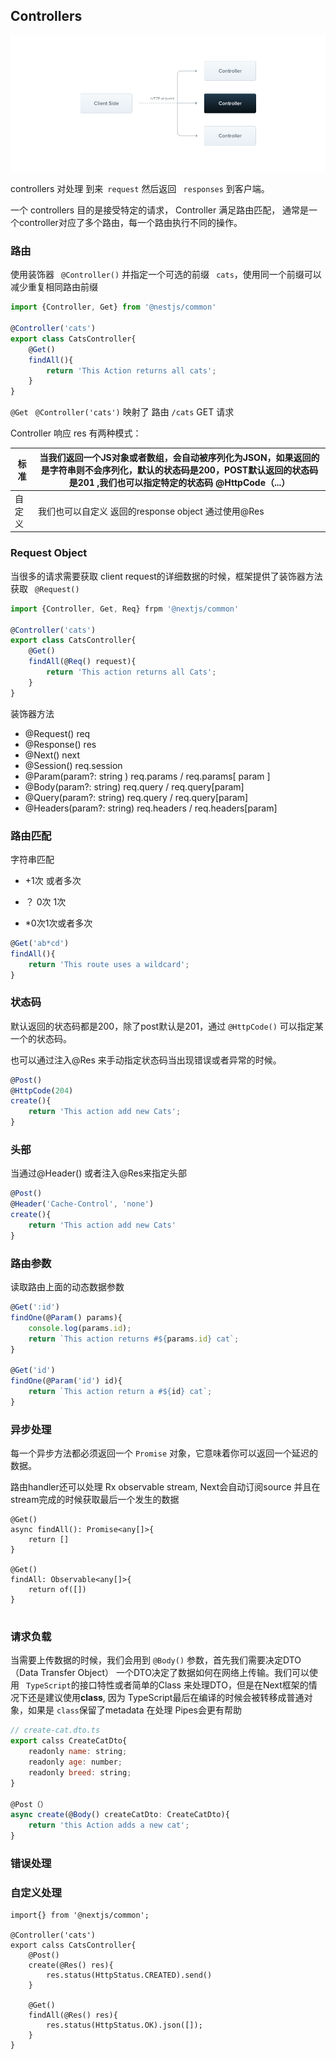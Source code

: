 ## Controllers

![constroll](./img/controllers.png)

controllers 对处理  到来` request` 然后返回 ` responses` 到客户端。

一个 controllers 目的是接受特定的请求， Controller 满足路由匹配， 通常是一个controller对应了多个路由，每一个路由执行不同的操作。

### 路由

使用装饰器 ` @Controller()` 并指定一个可选的前缀 ` cats`，使用同一个前缀可以减少重复相同路由前缀

~~~~~~js
import {Controller, Get} from '@nestjs/common'

@Controller('cats')
export class CatsController{
    @Get()
    findAll(){
        return 'This Action returns all cats';
    }
}
~~~~~~

`@Get` ` @Controller('cats')` 映射了 路由 ` /cats ` GET 请求

Controller 响应 res 有两种模式： 

| 标准   | 当我们返回一个JS对象或者数组，会自动被序列化为JSON，如果返回的是字符串则不会序列化，默认的状态码是200，POST默认返回的状态码是201 ,我们也可以指定特定的状态码 @HttpCode（...） |
| ------ | ------------------------------------------------------------ |
| 自定义 | 我们也可以自定义 返回的response object 通过使用@Res          |

###  Request Object

当很多的请求需要获取 client request的详细数据的时候，框架提供了装饰器方法获取 ` @Request()`

~~~~~js
import {Controller, Get, Req} frpm '@nextjs/common'

@Controller('cats')
export class CatsController{
    @Get()
    findAll(@Req() request){
        return 'This action returns all Cats';
    }
}

~~~~~

装饰器方法

- @Request()   req
- @Response()  res
- @Next()  next
- @Session()  req.session
- @Param(param?: string ) req.params / req.params[ param ]
- @Body(param?: string) req.query / req.query[param]
- @Query(param?: string)  req.query / req.query[param] 
- @Headers(param?: string) req.headers / req.headers[param]

### 路由匹配

字符串匹配

- +1次 或者多次

- ？ 0次 1次
- *0次1次或者多次

~~~~~js
@Get('ab*cd')
findAll(){
    return 'This route uses a wildcard';
}
~~~~~

### 状态码

默认返回的状态码都是200，除了post默认是201，通过 `@HttpCode()` 可以指定某一个的状态码。

也可以通过注入@Res 来手动指定状态码当出现错误或者异常的时候。

~~~~~js
@Post()
@HttpCode(204)
create(){
    return 'This action add new Cats';
}
~~~~~

### 头部

当通过@Header() 或者注入@Res来指定头部

~~~~~~js
@Post()
@Header('Cache-Control', 'none')
create(){
    return 'This action add new Cats'
}
~~~~~~

### 路由参数

读取路由上面的动态数据参数

~~~~~~~js
@Get(':id')
findOne(@Param() params){
    console.log(params.id);
    return `This action returns #${params.id} cat`;
}

@Get('id')
findOne(@Param('id') id){
    return `This action return a #${id} cat`;
}

~~~~~~~

### 异步处理

每一个异步方法都必须返回一个 `Promise` 对象，它意味着你可以返回一个延迟的数据。

路由handler还可以处理 Rx observable stream, Next会自动订阅source 并且在stream完成的时候获取最后一个发生的数据

~~~~~~
@Get()
async findAll(): Promise<any[]>{
    return []
}

@Get()
findAll: Observable<any[]>{
    return of([])
}


~~~~~~

### 请求负载

当需要上传数据的时候，我们会用到 `@Body()` 参数，首先我们需要决定DTO（Data Transfer Object） 一个DTO决定了数据如何在网络上传输。我们可以使用 ` TypeScript`的接口特性或者简单的Class 来处理DTO，但是在Next框架的情况下还是建议使用**class**, 因为 TypeScript最后在编译的时候会被转移成普通对象，如果是 `class`保留了metadata 在处理 Pipes会更有帮助

~~~~~js
// create-cat.dto.ts
export calss CreateCatDto{
    readonly name: string;
    readonly age: number;
    readonly breed: string;
}

@Post（）
async create(@Body() createCatDto: CreateCatDto){
    return 'this Action adds a new cat';
}
~~~~~

### 错误处理

### 自定义处理

~~~~~~
import{} from '@nextjs/common';

@Controller('cats')
export calss CatsController{
    @Post()
    create(@Res() res){
        res.status(HttpStatus.CREATED).send()
    }
    
    @Get()
    findAll(@Res() res){
        res.status(HttpStatus.OK).json([]);
    }
}
~~~~~~









 